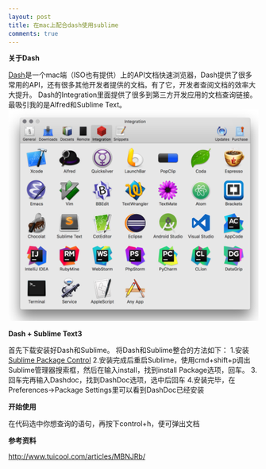 ```yaml
---
layout: post
title: 在mac上配合dash使用sublime
comments: true
---
```


<!--more-->

**关于Dash**

[Dash](https://kapeli.com/dash/)是一个mac端（ISO也有提供）上的API文档快速浏览器，Dash提供了很多常用的API，还有很多其他开发者提供的文档。有了它，开发者查阅文档的效率大大提升。
Dash的Integration里面提供了很多到第三方开发应用的文档查询链接。最吸引我的是Alfred和Sublime Text。
![path1](/public/images/2016-11-30-dash-sublime/1.png)

**Dash + Sublime Text3**

首先下载安装好Dash和Sublime。
将Dash和Sublime整合的方法如下：
1.安装[Sublime Package Control](https://packagecontrol.io/installation/)
2.安装完成后重启Sublime，使用cmd+shift+p调出Sublime管理器搜索框，然后在输入install，找到install Package选项，回车。
3.回车完再输入Dashdoc，找到DashDoc选项，选中后回车
4.安装完毕，在Preferences->Package Settings里可以看到DashDoc已经安装

**开始使用**

在代码选中你想查询的语句，再按下control+h，便可弹出文档

**参考资料**

http://www.tuicool.com/articles/MBNJRb/